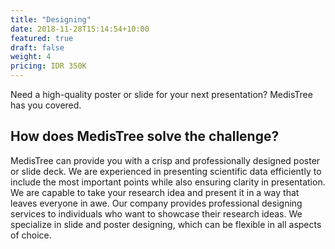 ```yaml
---
title: "Designing"
date: 2018-11-28T15:14:54+10:00
featured: true
draft: false
weight: 4
pricing: IDR 350K
---
```


Need a high-quality poster or slide for your next presentation? MedisTree has
you covered.

## How does MedisTree solve the challenge?

MedisTree can provide you with a crisp and professionally designed poster or
slide deck. We are experienced in presenting scientific data efficiently to
include the most important points while also ensuring clarity in presentation.
We are capable to take your research idea and present it in a way that leaves
everyone in awe. Our company provides professional designing services to
individuals who want to showcase their research ideas. We specialize in slide
and poster designing, which can be flexible in all aspects of choice.
